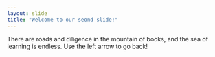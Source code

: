 ```yaml
---
layout: slide
title: "Welcome to our seond slide!"
---
```

There are roads and diligence in the mountain of books, and the sea of learning is endless.
Use the left arrow to go back!
